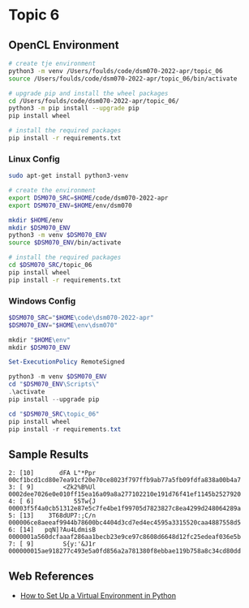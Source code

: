 # Topic 6

## OpenCL Environment

```bash
# create tje environment
python3 -m venv /Users/foulds/code/dsm070-2022-apr/topic_06
source /Users/foulds/code/dsm070-2022-apr/topic_06/bin/activate

# upgrade pip and install the wheel packages
cd /Users/foulds/code/dsm070-2022-apr/topic_06/
python3 -m pip install --upgrade pip
pip install wheel

# install the required packages
pip install -r requirements.txt
```

### Linux Config

```bash
sudo apt-get install python3-venv

# create the environment
export DSM070_SRC=$HOME/code/dsm070-2022-apr
export DSM070_ENV=$HOME/env/dsm070

mkdir $HOME/env
mkdir $DSM070_ENV
python3 -m venv $DSM070_ENV
source $DSM070_ENV/bin/activate

# install the required packages
cd $DSM070_SRC/topic_06
pip install wheel
pip install -r requirements.txt
```

### Windows Config

```powershell
$DSM070_SRC="$HOME\code\dsm070-2022-apr"
$DSM070_ENV="$HOME\env\dsm070"

mkdir "$HOME\env"
mkdir $DSM070_ENV

Set-ExecutionPolicy RemoteSigned

python3 -m venv $DSM070_ENV
cd "$DSM070_ENV\Scripts\"
.\activate
pip install --upgrade pip

cd "$DSM070_SRC\topic_06"
pip install wheel
pip install -r requirements.txt
```

## Sample Results

```code
2: [10]       dFA L"*Ppr 00cf1bcd1cd80e7ea91cf20e70ce8023f797ffb9ab77a5fb09fdfa838a00b4a7
3: [ 9]        <Zk2%B%Ul 0002dee7026e0e010ff15ea16a09a8a277102210e191d76f41ef1145b2527920
4: [ 6]           55Tw{J 00003f5f4a0cb51312e87e5c7fe4be1f99705d7823827c8ea4299d248064289a
5: [13]    3T68dUP7:;C/n 000006ce8aeeaf9944b78600bc4404d3cd7ed4ec4595a3315520caa4887558d5
6: [14]   pqN]?Au4LdmisB 0000001a560dcfaaaf286aa1becb23e9ce97c8608d6648d12fc25edeaf036e5b
7: [ 9]        S{y:'&J1r 000000015ae918277c493e5a0fd856a2a781380f8ebbae119b758a8c34cd80dd
```

## Web References

- [How to Set Up a Virtual Environment in Python](https://www.freecodecamp.org/news/how-to-setup-virtual-environments-in-python/)

